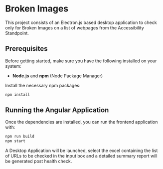 # Broken Images

This project consists of an Electron.js based desktop application to check only for Broken Images on a list of webpages from the Accessibility Standpoint.

## Prerequisites

Before getting started, make sure you have the following installed on your system:

- **Node.js** and **npm** (Node Package Manager)

Install the necessary npm packages:

```bash
npm install
```

## Running the Angular Application

Once the dependencies are installed, you can run the frontend application with:

```bash
npm run build
npm start
```

A Desktop Application will be launched, select the excel containing the list of URLs to be checked in the input box and a detailed summary report will be generated post health check.

